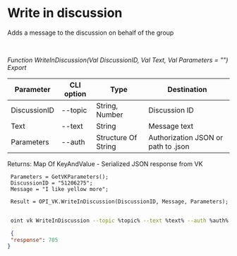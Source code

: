 ﻿---
sidebar_position: 4
---

# Write in discussion
 Adds a message to the discussion on behalf of the group




<br/>


*Function WriteInDiscussion(Val DiscussionID, Val Text, Val Parameters = "") Export*

 | Parameter | CLI option | Type | Destination |
 |-|-|-|-|
 | DiscussionID | --topic | String, Number | Discussion ID |
 | Text | --text | String | Message text |
 | Parameters | --auth | Structure Of String | Authorization JSON or path to .json |

 
 Returns: Map Of KeyAndValue - Serialized JSON response from VK


```bsl title="Code example"
 Parameters = GetVKParameters();
 DiscussionID = "51206275";
 Message = "I like yellow more";
 
 Result = OPI_VK.WriteInDiscussion(DiscussionID, Message, Parameters);
```
	


```sh title="CLI command example"
 
 oint vk WriteInDiscussion --topic %topic% --text %text% --auth %auth%

```

```json title="Result"
 {
 "response": 705
}
```
